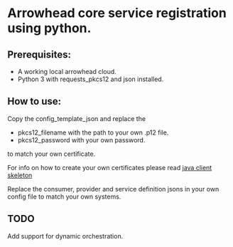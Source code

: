 # Arrowhead core service registration using python.

## Prerequisites:
* A working local arrowhead cloud.
* Python 3 with requests_pkcs12 and json installed.

## How to use:
Copy the config_template_json and replace the
* pkcs12_filename with the path to your own .p12 file.
* pkcs12_password with your own password.

to match your own certificate. 

For info on how to create your own certificates please read [java client skeleton]()

Replace the consumer, provider and service definition jsons in your own config file to match your own systems.

## TODO
Add support for dynamic orchestration.
